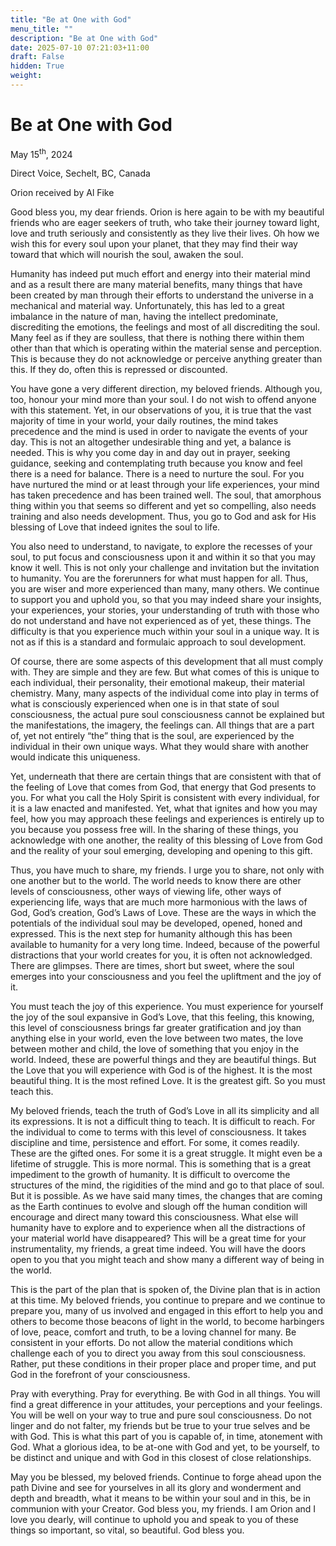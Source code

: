 ```yaml
---
title: "Be at One with God"
menu_title: ""
description: "Be at One with God"
date: 2025-07-10 07:21:03+11:00
draft: False
hidden: True
weight:
---
```

# Be at One with God

May 15<sup>th</sup>, 2024

Direct Voice, Sechelt, BC, Canada

Orion received by Al Fike

Good bless you, my dear friends. Orion is here again to be with my beautiful friends who are eager seekers of truth, who take their journey toward light, love and truth seriously and consistently as they live their lives. Oh how we wish this for every soul upon your planet, that they may find their way toward that which will nourish the soul, awaken the soul.

Humanity has indeed put much effort and energy into their material mind and as a result there are many material benefits, many things that have been created by man through their efforts to understand the universe in a mechanical and material way. Unfortunately, this has led to a great imbalance in the nature of man, having the intellect predominate, discrediting the emotions, the feelings and most of all discrediting the soul. Many feel as if they are soulless, that there is nothing there within them other than that which is operating within the material sense and perception. This is because they do not acknowledge or perceive anything greater than this. If they do, often this is repressed or discounted.

You have gone a very different direction, my beloved friends. Although you, too, honour your mind more than your soul. I do not wish to offend anyone with this statement. Yet, in our observations of you, it is true that the vast majority of time in your world, your daily routines, the mind takes precedence and the mind is used in order to navigate the events of your day. This is not an altogether undesirable thing and yet, a balance is needed. This is why you come day in and day out in prayer, seeking guidance, seeking and contemplating truth because you know and feel there is a need for balance. There is a need to nurture the soul. For you have nurtured the mind or at least through your life experiences, your mind has taken precedence and has been trained well. The soul, that amorphous thing within you that seems so different and yet so compelling, also needs training and also needs development. Thus, you go to God and ask for His blessing of Love that indeed ignites the soul to life.

 You also need to understand, to navigate, to explore the recesses of your soul, to put focus and consciousness upon it and within it so that you may know it well. This is not only your challenge and invitation but the invitation to humanity. You are the forerunners for what must happen for all. Thus, you are wiser and more experienced than many, many others. We continue to support you and uphold you, so that you may indeed share your insights, your experiences, your stories, your understanding of truth with those who do not understand and have not experienced as of yet, these things. The difficulty is that you experience much within your soul in a unique way. It is not as if this is a standard and formulaic approach to soul development.

Of course, there are some aspects of this development that all must comply with. They are simple and they are few. But what comes of this is unique to each individual, their personality, their emotional makeup, their material chemistry. Many, many aspects of the individual come into play in terms of what is consciously experienced when one is in that state of soul consciousness, the actual pure soul consciousness cannot be explained but the manifestations, the imagery, the feelings can. All things that are a part of, yet not entirely “the” thing that is the soul, are experienced by the individual in their own unique ways. What they would share with another would indicate this uniqueness.

Yet, underneath that there are certain things that are consistent with that of the feeling of Love that comes from God, that energy that God presents to you. For what you call the Holy Spirit is consistent with every individual, for it is a law enacted and manifested. Yet, what that ignites and how you may feel, how you may approach these feelings and experiences is entirely up to you because you possess free will. In the sharing of these things, you acknowledge with one another, the reality of this blessing of Love from God and the reality of your soul emerging, developing and opening to this gift.

Thus, you have much to share, my friends. I urge you to share, not only with one another but to the world. The world needs to know there are other levels of consciousness, other ways of viewing life, other ways of experiencing life, ways that are much more harmonious with the laws of God, God’s creation, God’s Laws of Love. These are the ways in which the potentials of the individual soul may be developed, opened, honed and expressed. This is the next step for humanity although this has been available to humanity for a very long time. Indeed, because of the powerful distractions that your world creates for you, it is often not acknowledged. There are glimpses. There are times, short but sweet, where the soul emerges into your consciousness and you feel the upliftment and the joy of it.

You must teach the joy of this experience. You must experience for yourself the joy of the soul expansive in God’s Love, that this feeling, this knowing, this level of consciousness brings far greater gratification and joy than anything else in your world, even the love between two mates, the love between mother and child, the love of something that you enjoy in the world. Indeed, these are powerful things and they are beautiful things. But the Love that you will experience with God is of the highest. It is the most beautiful thing. It is the most refined Love. It is the greatest gift. So you must teach this.

My beloved friends, teach the truth of God’s Love in all its simplicity and all its expressions. It is not a difficult thing to teach. It is difficult to reach. For the individual to come to terms with this level of consciousness. It takes discipline and time, persistence and effort. For some, it comes readily. These are the gifted ones. For some it is a great struggle. It might even be a lifetime of struggle. This is more normal. This is something that is a great impediment to the growth of humanity. It is difficult to overcome the structures of the mind, the rigidities of the mind and go to that place of soul. But it is possible. As we have said many times, the changes that are coming as the Earth continues to evolve and slough off the human condition will encourage and direct many toward this consciousness. What else will humanity have to explore and to experience when all the distractions of your material world have disappeared? This will be a great time for your instrumentality, my friends, a great time indeed. You will have the doors open to you that you might teach and show many a different way of being in the world.

This is the part of the plan that is spoken of, the Divine plan that is in action at this time. My beloved friends, you continue to prepare and we continue to prepare you, many of us involved and engaged in this effort to help you and others to become those beacons of light in the world, to become harbingers of love, peace, comfort and truth, to be a loving channel for many. Be consistent in your efforts. Do not allow the material conditions which challenge each of you to direct you away from this soul consciousness. Rather, put these conditions in their proper place and proper time, and put God in the forefront of your consciousness.

Pray with everything. Pray for everything. Be with God in all things. You will find a great difference in your attitudes, your perceptions and your feelings. You will be well on your way to true and pure soul consciousness. Do not linger and do not falter, my friends but be true to your true selves and be with God. This is what this part of you is capable of, in time, atonement with God. What a glorious idea, to be at-one with God and yet, to be yourself, to be distinct and unique and with God in this closest of close relationships.

May you be blessed, my beloved friends. Continue to forge ahead upon the path Divine and see for yourselves in all its glory and wonderment and depth and breadth, what it means to be within your soul and in this, be in communion with your Creator. God bless you, my friends. I am Orion and I love you dearly, will continue to uphold you and speak to you of these things so important, so vital, so beautiful. God bless you.
